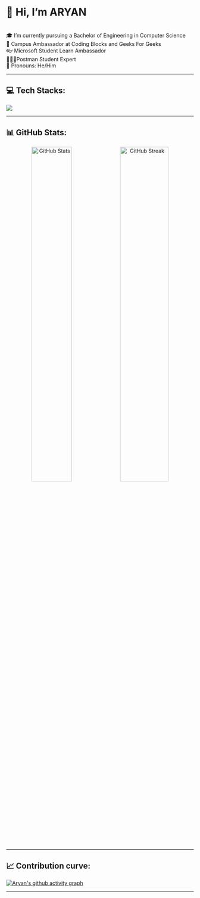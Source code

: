 
# 👋 Hi, I’m ARYAN
<br>🎓 I’m currently pursuing a Bachelor of Engineering in Computer Science
<br>👑 Campus Ambassador at Coding Blocks and Geeks For Geeks
<br>👓 Microsoft Student Learn Ambassador
<br>👷🏼‍♂️Postman Student Expert
<br>👔 Pronouns: He/Him

---

## 💻 Tech Stacks:
<p align="left">
  <a href="https://skillicons.dev">
    <img src="https://skillicons.dev/icons?i=git,github,vscode,html,css,javascript,react,c,cpp,python,r,java,tailwind" />
  </a>
</p>

---

## 📊 GitHub Stats:
<p align="center">
  <img width="46.3%" height="48%" src="https://github-readme-stats.vercel.app/api?username=Aryan-Singla&theme=dark&hide_border=false&include_all_commits=true&count_private=true" alt="GitHub Stats" />
  <img width="50.8%" height="48%" src="https://github-readme-streak-stats.herokuapp.com/?user=Aryan-Singla&theme=dark&hide_border=false" alt="GitHub Streak" />
</p>

---

<!--
## 🐍 Snake Eating My Contribution:
<div align="center">
  
![Snake animation](https://github.com/Aryan-Singla/Aryan-Singla/blob/output/github-contribution-grid-snake-dark.svg)

</div>
--->

## 📈 Contribution curve:
<div>
  
[![Aryan's github activity graph](https://github-readme-activity-graph.vercel.app/graph?username=Aryan-Singla&theme=merko)](https://github.com/Aryan-Singla/github-readme-activity-graph)

</div>




---




